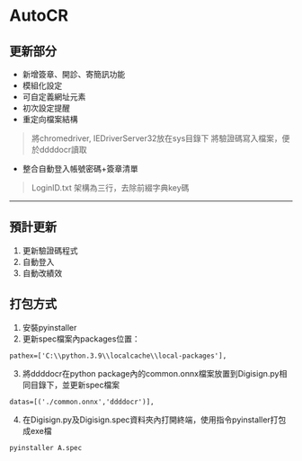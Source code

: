 # AutoCR

## 更新部分
* 新增簽章、開診、寄簡訊功能
* 模組化設定
* 可自定義網址元素
* 初次設定提醒
* 重定向檔案結構
> 將chromedriver, IEDriverServer32放在sys目錄下
> 將驗證碼寫入檔案，便於ddddocr讀取

* 整合自動登入帳號密碼+簽章清單
> LoginID.txt 架構為三行，去除前綴字典key碼

------
## 預計更新
1. 更新驗證碼程式
2. 自動登入
3. 自動改績效

## 打包方式
1. 安裝pyinstaller
2. 更新spec檔案內packages位置：
```
pathex=['C:\\python.3.9\\localcache\\local-packages'],
```
3. 將ddddocr在python package內的common.onnx檔案放置到Digisign.py相同目錄下，並更新spec檔案
```
datas=[('./common.onnx','ddddocr')],
```
4. 在Digisign.py及Digisign.spec資料夾內打開終端，使用指令pyinstaller打包成exe檔
```
pyinstaller A.spec
```
